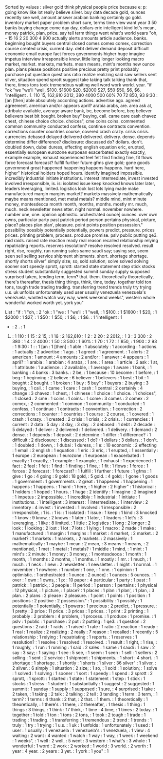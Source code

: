 Sorted by values :
silver gold think physical people price because e: p: going know like lot really believe silver. buy data decade gold, ounces recently see well, amount answer arabian banking certainly go gold. inventory market paper problem short sure, terms time view want year 3 50 banks buying change come day day, dollars eric intelligent kind let's mean, money patrick, plan, price. say tell term things went what's world years "oh, - 15 16 2 20 300 4 900 actually alerts amounts article audience. banks. beginning bought buyers central closed comes comex comex, correction course created crisis, current day. debt deliver demand deposit difficult economic email europe fact forces governments higher huge imagine impetus interview irresponsible know, little long longer looking macro market, market. markets, markets. mean means, mint's months new ounce plan. plans please positions positive precious pretty print probably purchase put question questions ratio realize realizing said saw sellers sent silver, situation spend sprott suggest take taking talk talking thank that, there, times tons took tremendous waiting well word work world. year. "if "ok "we "we'll "well, $100. $1600 $20, $2000 $27, $50 $50, $6, $6. 'intelligent . 1. 110 15, 162,610 2012, 380 4000 500 60% 70 72 850, 93 9:30 : [an [then] able absolutely according actions. advertise ago. agreed agreement. american and/or appears april? arabia arabs, are. area ask at, attribute available, average aware bank, be, become before, beg believer believers best bit bought. broken buy" buying, call. came care cash chavez chest, chinese choice choice. choices", cme coins coins. commented common community conducted confess, continue contracts convention. corrections counter countries course, covered crash crazy. crisis crisis. currencies debased delayed delivered delivered. delivery. dense. depends determine differ difference? disclosure: discussed do? dollars. don't. doubled down, dubai duress, effecting english equation eric, erupted, essentially european eurozone eurpoean exacerbated exactly exactly, example example, exhaust experienced feel felt find finding fine, fit flows force forecast forecast? fulfill further future gfms give gold; gone goods government great happened happening happens happens. hard here, higher" historical holders hoped hours. identify imagined impossible. incredibly industrial initiate institutions. interest intermediate, invest invested involved irresponsible, is. is: isolated issue keep knocked knows later later, leaders leveraging, limited. logistics look lost lots lying made make manufactured margin margins market? markets massively mathematically maybe means mentioned, met metal metals? middle mind, mint minute money, montesdeoca month month, months, months. mostly mr. much, much. neck newsletter newsletter. night normal. november nowhere. number one, one. opinion optimistic. orchestrated ounce] ounces. over own owns, particular party past patrick period person pertains physical, picture, place? places plan plan', pleasure. point points position possession." possibility possibly potentially potentially, powers predict, pressure. prices prices. printing problem, process. produce promise. pslv public putting qe3. raid raids. raised rate reaction ready real reason recalled relationship relying repatriating reports. reserves resolution? resolve resolved resolved. result right, rise, roughly, run running sales same saudi say; saying see, seem seen sell selling service shipment shipments. short. shortage shortage. shortly shorts silver" simply size; so, sold solution; solve solved solving sooner sort speedy sprott, sprott: started state statement step stick stocks stress student substantially suggested summit sunday supply supposed surprised taken, tending term, term? that. them. theoretically theoretically, there's thereafter, thesis thing things, think, time, today. together told ton tons, tough trade trading trading. transferring trend trends truly try trying u.s. uk unfolds unfortunately used user usually venezuela venezuela's venezuela, wanted watch way way, week weekend weeks", western whole wonderful worked worth yet. york you" 

List :
"if : 1
"oh, : 2
"ok : 1
"we : 1
"we'll : 1
"well, : 1
$100. : 1
$1600 : 1
$20, : 1
$2000 : 1
$27, : 1
$50 : 1
$50, : 1
$6, : 1
$6. : 1
'intelligent : 1
- : 2
. : 1
1. : 1
110 : 1
15 : 2
15, : 1
16 : 2
162,610 : 1
2 : 2
20 : 2
2012, : 1
3 : 3
300 : 2
380 : 1
4 : 2
4000 : 1
50 : 3
500 : 1
60% : 1
70 : 1
72 : 1
850, : 1
900 : 2
93 : 1
9:30 : 1
: : 1
[an : 1
[then] : 1
able : 1
absolutely : 1
according : 1
actions. : 1
actually : 2
advertise : 1
ago. : 1
agreed : 1
agreement. : 1
alerts : 2
american : 1
amount : 4
amounts : 2
and/or : 1
answer : 4
appears : 1
april? : 1
arabia : 1
arabian : 4
arabs, : 1
are. : 1
area : 1
article : 2
ask : 1
at, : 1
attribute : 1
audience. : 2
available, : 1
average : 1
aware : 1
bank, : 1
banking : 4
banks : 3
banks. : 2
be, : 1
because : 10
become : 1
before, : 1
beg : 1
beginning : 2
believe : 6
believer : 1
believers : 1
best : 1
bit : 1
bought : 2
bought. : 1
broken : 1
buy : 5
buy" : 1
buyers : 2
buying : 3
buying, : 1
call. : 1
came : 1
care : 1
cash : 1
central : 2
certainly : 4
change : 3
chavez : 1
chest, : 1
chinese : 1
choice : 1
choice. : 1
choices", : 1
closed : 2
cme : 1
coins : 1
coins. : 1
come : 3
comes : 2
comex : 2
comex, : 2
commented : 1
common : 1
community : 1
conducted : 1
confess, : 1
continue : 1
contracts : 1
convention. : 1
correction : 2
corrections : 1
counter : 1
countries : 1
course : 2
course, : 1
covered : 1
crash : 1
crazy. : 1
created : 2
crisis : 1
crisis, : 2
crisis. : 1
currencies : 1
current : 2
data : 5
day : 3
day, : 3
day. : 2
debased : 1
debt : 2
decade : 5
delayed : 1
deliver : 2
delivered : 1
delivered. : 1
delivery. : 1
demand : 2
dense. : 1
depends : 1
deposit : 2
determine : 1
differ : 1
difference? : 1
difficult : 2
disclosure: : 1
discussed : 1
do? : 1
dollars : 3
dollars. : 1
don't. : 1
doubled : 1
down, : 1
dubai : 1
duress, : 1
e: : 10
economic : 2
effecting : 1
email : 2
english : 1
equation : 1
eric : 3
eric, : 1
erupted, : 1
essentially : 1
europe : 2
european : 1
eurozone : 1
eurpoean : 1
exacerbated : 1
exactly : 1
exactly, : 1
example : 1
example, : 1
exhaust : 1
experienced : 1
fact : 2
feel : 1
felt : 1
find : 1
finding : 1
fine, : 1
fit : 1
flows : 1
force : 1
forces : 2
forecast : 1
forecast? : 1
fulfill : 1
further : 1
future : 1
gfms : 1
give : 1
go : 4
going : 9
gold : 18
gold, : 5
gold. : 4
gold; : 1
gone : 1
goods : 1
government : 1
governments : 2
great : 1
happened : 1
happening : 1
happens : 1
happens. : 1
hard : 1
here, : 1
higher : 2
higher" : 1
historical : 1
holders : 1
hoped : 1
hours. : 1
huge : 2
identify : 1
imagine : 2
imagined : 1
impetus : 2
impossible. : 1
incredibly : 1
industrial : 1
initiate : 1
institutions. : 1
intelligent : 3
interest : 1
intermediate, : 1
interview : 2
inventory : 4
invest : 1
invested : 1
involved : 1
irresponsible : 2
irresponsible, : 1
is. : 1
is: : 1
isolated : 1
issue : 1
keep : 1
kind : 3
knocked : 1
know : 9
know, : 2
knows : 1
later : 1
later, : 1
leaders : 1
let's : 3
leveraging, : 1
like : 8
limited. : 1
little : 2
logistics : 1
long : 2
longer : 2
look : 1
looking : 2
lost : 1
lot : 7
lots : 1
lying : 1
macro : 2
made : 1
make : 1
manufactured : 1
margin : 1
margins : 1
market : 4
market, : 2
market. : 2
market? : 1
markets : 1
markets, : 2
markets. : 2
massively : 1
mathematically : 1
maybe : 1
mean : 2
mean, : 3
means : 1
means, : 2
mentioned, : 1
met : 1
metal : 1
metals? : 1
middle : 1
mind, : 1
mint : 1
mint's : 2
minute : 1
money : 3
money, : 1
montesdeoca : 1
month : 1
month, : 1
months : 2
months, : 1
months. : 1
mostly : 1
mr. : 1
much, : 1
much. : 1
neck : 1
new : 2
newsletter : 1
newsletter. : 1
night : 1
normal. : 1
november : 1
nowhere. : 1
number : 1
one, : 1
one. : 1
opinion : 1
optimistic. : 1
orchestrated : 1
ounce : 2
ounce] : 1
ounces : 5
ounces. : 1
over : 1
own : 1
owns, : 1
p: : 10
paper : 4
particular : 1
party : 1
past : 1
patrick : 1
patrick, : 3
people : 11
period : 1
person : 1
pertains : 1
physical : 12
physical, : 1
picture, : 1
place? : 1
places : 1
plan : 1
plan', : 1
plan, : 3
plan. : 2
plans : 2
please : 2
pleasure. : 1
point : 1
points : 1
position : 1
positions : 2
positive : 2
possession." : 1
possibility : 1
possibly : 1
potentially : 1
potentially, : 1
powers : 1
precious : 2
predict, : 1
pressure. : 1
pretty : 2
price : 11
price. : 3
prices : 1
prices. : 1
print : 2
printing : 1
probably : 2
problem : 4
problem, : 1
process. : 1
produce : 1
promise. : 1
pslv : 1
public : 1
purchase : 2
put : 2
putting : 1
qe3. : 1
question : 2
questions : 2
raid : 1
raids. : 1
raised : 1
rate : 1
ratio : 2
reaction : 1
ready : 1
real : 1
realize : 2
realizing : 2
really : 7
reason : 1
recalled : 1
recently : 5
relationship : 1
relying : 1
repatriating : 1
reports. : 1
reserves : 1
resolution? : 1
resolve : 1
resolved : 1
resolved. : 1
result : 1
right, : 1
rise, : 1
roughly, : 1
run : 1
running : 1
said : 2
sales : 1
same : 1
saudi : 1
saw : 2
say : 3
say; : 1
saying : 1
see : 5
see, : 1
seem : 1
seen : 1
sell : 1
sellers : 2
selling : 1
sent : 2
service : 1
shipment : 1
shipments. : 1
short : 4
short. : 1
shortage : 1
shortage. : 1
shortly : 1
shorts : 1
silver : 36
silver" : 1
silver, : 2
silver. : 6
simply : 1
situation : 2
size; : 1
so, : 1
sold : 1
solution; : 1
solve : 1
solved : 1
solving : 1
sooner : 1
sort : 1
speedy : 1
spend : 2
sprott : 2
sprott, : 1
sprott: : 1
started : 1
state : 1
statement : 1
step : 1
stick : 1
stocks : 1
stress : 1
student : 1
substantially : 1
suggest : 2
suggested : 1
summit : 1
sunday : 1
supply : 1
supposed : 1
sure, : 4
surprised : 1
take : 2
taken, : 1
taking : 2
talk : 2
talking : 2
tell : 3
tending : 1
term : 3
term, : 1
term? : 1
terms : 4
thank : 2
that, : 2
that. : 1
them. : 1
theoretically : 1
theoretically, : 1
there's : 1
there, : 2
thereafter, : 1
thesis : 1
thing : 1
things : 3
things, : 1
think : 17
think, : 1
time : 4
time, : 1
times : 2
today. : 1
together : 1
told : 1
ton : 1
tons : 2
tons, : 1
took : 2
tough : 1
trade : 1
trading : 1
trading. : 1
transferring : 1
tremendous : 2
trend : 1
trends : 1
truly : 1
try : 1
trying : 1
u.s. : 1
uk : 1
unfolds : 1
unfortunately : 1
used : 1
user : 1
usually : 1
venezuela : 1
venezuela's : 1
venezuela, : 1
view : 4
waiting : 2
want : 4
wanted : 1
watch : 1
way : 1
way, : 1
week : 1
weekend : 1
weeks", : 1
well : 2
well, : 5
went : 3
western : 1
what's : 3
whole : 1
wonderful : 1
word : 2
work : 2
worked : 1
world : 3
world. : 2
worth : 1
year : 4
year. : 2
years : 3
yet. : 1
york : 1
you" : 1
